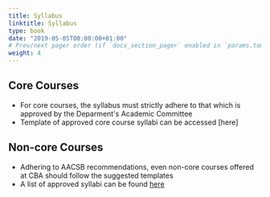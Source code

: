 ```yaml
---
title: Syllabus
linktitle: Syllabus
type: book
date: "2019-05-05T00:00:00+01:00"
# Prev/next pager order (if `docs_section_pager` enabled in `params.toml`)
weight: 4
---
```


## Core Courses
* For core courses, the syllabus must strictly adhere to that which is approved by the Deparment's Academic Committee 
* Template of approved core course syllabi can be accessed [here]

## Non-core Courses
* Adhering to AACSB recommendations, even non-core courses offered at CBA should follow the suggested templates
* A list of approved syllabi can be found [here](http://www.cba.edu.kw/cmu/)
